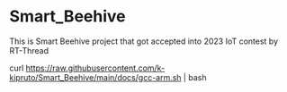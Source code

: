 # Smart_Beehive
This is Smart Beehive project that got accepted into 2023 IoT contest by RT-Thread

curl  https://raw.githubusercontent.com/k-kipruto/Smart_Beehive/main/docs/gcc-arm.sh | bash
